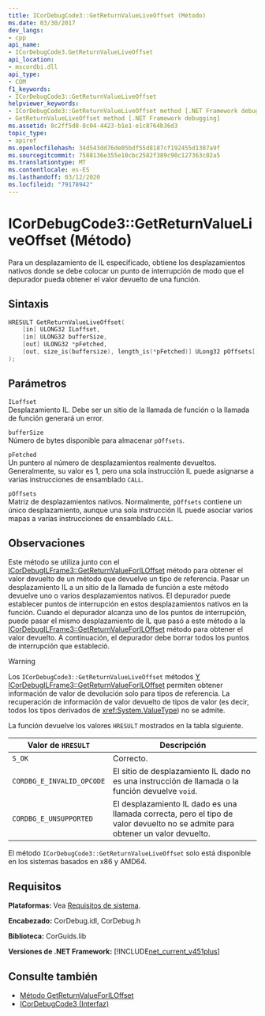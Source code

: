 ```yaml
---
title: ICorDebugCode3::GetReturnValueLiveOffset (Método)
ms.date: 03/30/2017
dev_langs:
- cpp
api_name:
- ICorDebugCode3.GetReturnValueLiveOffset
api_location:
- mscordbi.dll
api_type:
- COM
f1_keywords:
- ICorDebugCode3::GetReturnValueLiveOffset
helpviewer_keywords:
- ICorDebugCode3::GetReturnValueLiveOffset method [.NET Framework debugging]
- GetReturnValueLiveOffset method [.NET Framework debugging]
ms.assetid: 8c2ff5d8-8c04-4423-b1e1-e1c8764b36d3
topic_type:
- apiref
ms.openlocfilehash: 34d543dd76de05bdf55d8187cf192455d1387a9f
ms.sourcegitcommit: 7588136e355e10cbc2582f389c90c127363c02a5
ms.translationtype: MT
ms.contentlocale: es-ES
ms.lasthandoff: 03/12/2020
ms.locfileid: "79178942"
---
```

# <a name="icordebugcode3getreturnvalueliveoffset-method"></a>ICorDebugCode3::GetReturnValueLiveOffset (Método)
Para un desplazamiento de IL especificado, obtiene los desplazamientos nativos donde se debe colocar un punto de interrupción de modo que el depurador pueda obtener el valor devuelto de una función.  
  
## <a name="syntax"></a>Sintaxis  
  
```cpp
HRESULT GetReturnValueLiveOffset(  
    [in] ULONG32 ILoffset,  
    [in] ULONG32 bufferSize,
    [out] ULONG32 *pFetched,
    [out, size_is(buffersize), length_is(*pFetched)] ULong32 pOffsets[]  
);  
```  
  
## <a name="parameters"></a>Parámetros  
 `ILoffset`  
 Desplazamiento IL. Debe ser un sitio de la llamada de función o la llamada de función generará un error.  
  
 `bufferSize`  
 Número de bytes disponible para almacenar `pOffsets`.  
  
 `pFetched`  
 Un puntero al número de desplazamientos realmente devueltos. Generalmente, su valor es 1, pero una sola instrucción IL puede asignarse a varias instrucciones de ensamblado `CALL`.  
  
 `pOffsets`  
 Matriz de desplazamientos nativos. Normalmente, `pOffsets` contiene un único desplazamiento, aunque una sola instrucción IL puede asociar varios mapas a varias instrucciones de ensamblado `CALL`.  
  
## <a name="remarks"></a>Observaciones  
 Este método se utiliza junto con el [ICorDebugILFrame3::GetReturnValueForILOffset](icordebugilframe3-getreturnvalueforiloffset-method.md) método para obtener el valor devuelto de un método que devuelve un tipo de referencia. Pasar un desplazamiento IL a un sitio de la llamada de función a este método devuelve uno o varios desplazamientos nativos. El depurador puede establecer puntos de interrupción en estos desplazamientos nativos en la función. Cuando el depurador alcanza uno de los puntos de interrupción, puede pasar el mismo desplazamiento de IL que pasó a este método a la [ICorDebugILFrame3::GetReturnValueForILOffset](icordebugilframe3-getreturnvalueforiloffset-method.md) método para obtener el valor devuelto. A continuación, el depurador debe borrar todos los puntos de interrupción que estableció.  
  
> [!WARNING]
> Los `ICorDebugCode3::GetReturnValueLiveOffset` métodos [Y ICorDebugILFrame3::GetReturnValueForILOffset](icordebugilframe3-getreturnvalueforiloffset-method.md) permiten obtener información de valor de devolución solo para tipos de referencia. La recuperación de información de valor devuelto de tipos de valor (es decir, todos los tipos derivados de <xref:System.ValueType>) no se admite.  
  
 La función devuelve los valores `HRESULT` mostrados en la tabla siguiente.  
  
|Valor de `HRESULT`|Descripción|  
|---------------------|-----------------|  
|`S_OK`|Correcto.|  
|`CORDBG_E_INVALID_OPCODE`|El sitio de desplazamiento IL dado no es una instrucción de llamada o la función devuelve `void`.|  
|`CORDBG_E_UNSUPPORTED`|El desplazamiento IL dado es una llamada correcta, pero el tipo de valor devuelto no se admite para obtener un valor devuelto.|  
  
 El método `ICorDebugCode3::GetReturnValueLiveOffset` solo está disponible en los sistemas basados en x86 y AMD64.  
  
## <a name="requirements"></a>Requisitos  
 **Plataformas:** Vea [Requisitos de sistema](../../../../docs/framework/get-started/system-requirements.md).  
  
 **Encabezado:** CorDebug.idl, CorDebug.h  
  
 **Biblioteca:** CorGuids.lib  
  
 **Versiones de .NET Framework:** [!INCLUDE[net_current_v451plus](../../../../includes/net-current-v451plus-md.md)]  
  
## <a name="see-also"></a>Consulte también

- [Método GetReturnValueForILOffset](icordebugilframe3-getreturnvalueforiloffset-method.md)
- [ICorDebugCode3 (Interfaz)](icordebugcode3-interface.md)
